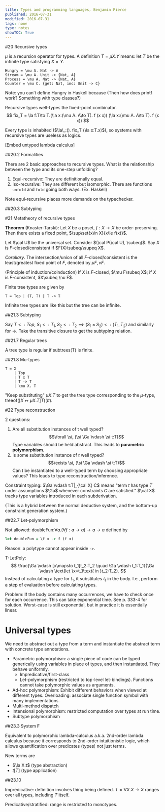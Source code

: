 ```yaml
---
title: Types and programming languages, Benjamin Pierce
published: 2016-07-31
modified: 2016-07-31
tags: none
type: notes
showTOC: True
---
```


#20 Recursive types

$\mu$ is a recursion operator for types. A definition $T = \mu X. Y$ means: let $T$ be the infinite type satisfying $X=Y$.

```
Hungry = \mu A. Nat -> A
Stream = \mu A. Unit -> {Nat, A}
Process = \mu A. Nat -> {Nat, A}
Counter = \mu C. {get: Nat, inc: Unit -> C}
```
Note: you can't define Hungry in Haskell because
(Then how does printf work? Something with type classes?)

Recursive types well-types the fixed-point combinator.
$$
fix_T = \la f:T\to T.(\la x:(\mu A. A\to T). f (x x)) (\la x:(\mu A. A\to T). f (x x))
$$

Every type is inhabited ($\la\_:(). fix_T (\la x:T.x)$), so systems with recursive types are useless as logics.

[Embed untyped lambda calculus]

##20.2 Formalities

There are 2 basic approaches to recursive types. What is the relationship between the type and its one-step unfolding?

1. Equi-recursive: They are definitionally equal.
2. Iso-recursive: They are different but isomorphic. There are functions `unfold` and `fold` going both ways. (Ex. Haskell)

Note equi-recursive places more demands on the typechecker.

##20.3 Subtyping

#21 Metatheory of recursive types

**Theorem** (Knaster-Tarski): Let $X$ be a poset, $f:X\to X$ be order-preserving. Then there exists a fixed point, $\sup\set{x\in X}{x\le f(x)}$.

Let $\cal U$ be the universal set. Consider $(\cal P(\cal U), \subeq)$.  Say $X$ is $F$-closed/consistent if $F(X)\subeq/\supeq X$.

*Corollary*. The intersection/union of all $F$-closed/consistent is the least/greatest fixed point of $F$, denoted by $\mu F, \nu F$.

(Principle of induction/coinduction) If $X$ is $F$-closed, $\mu F\subeq X$; if $X$ is $F$-consistent, $X\subeq \nu F$.

Finite tree types are given by
```
T = Top | (T, T) | T -> T 
```
Infinite tree types are like this but the tree can be infinite.

##21.3 Subtyping

Say $T<:Top$, $S_1<:T_1, S_2<:T_2 \implies (S_1\times S_2)<:(T_1,T_2)$ and similarly for $\to$. Take the transitive closure to get the subtyping relation.

##21.7 Regular trees

A tree type is regular if subtrees(T) is finite.

##21.8 Mu-types

```
T = X
	| Top
	| T x T
	| T -> T
	| \mu X. T
```
"Keep substituting" $\mu X. T$ to get the tree type corresponding to the $\mu$-type, treeof$([X\mapsto \mu X. T]T)(\pi)$.

#22 Type reconstruction

2 questions:

1.  Are all substitution instances of t well typed?
    $$\forall \si, (\si \Ga \vdash \si t:T)$$
	Type variables should be held abstract. This leads to **parametric polymorphism**.
2.  Is some substitution instance of $t$ well typed?
    $$\exists \si, (\si \Ga \vdash \si t:T)$$
	Can $t$ be instantiated to a well-typed term by choosing appropriate values? This leads to type reconstruction/inference.

Constraint typing: $\Ga \vdash t:T|_{\cal X} C$ means "term $t$ has type $T$ under assumptions $\Ga$ whenever constraints $C$ are satisfied." $\cal X$ tracks type variables introduced in each subderivation.

(This is a hybrid between the normal deductive system, and the bottom-up constraint generation system.)

##22.7 Let-polymorphism

Not allowed: doubleFun:$\forall a . (\forall f : a\to a) \to a \to a$ defined by
```hs
let doubleFun = \f x -> f (f x)
```
Reason: a polytype cannot appear inside `->`. 

T-LetPoly:
$$
\frac{\Ga \vdash [x\mapsto t_1]t_2:T_2 \quad \Ga \vdash t_1:T_1}{\Ga \vdash \text{let }x=t_1\text{ in }t_2:T_2}.
$$
Instead of calculating a type for $t_1$, it substitutes $t_1$ in the body. I.e., perform a step of evaluation before calculating types.

Problem: If the body contains many occurrences, we have to check once for each occurrence. This can take exponential time. See p. 333-4 for solution. Worst-case is still exponential, but in practice it is essentially linear.

# Universal types

We need to abstract out a type from a term and instantiate the abstract term with concrete type annotations.

* Parametric polymorphism: a single piece of code can be typed generically using variables in place of types, and then instantiated. They behave uniformly.
    * Impredicative/first-class
	* Let-polymorphism (restricted to top-level let-bindings). Functions cannot take polymorphic values as arguments.
* Ad-hoc polymorphism: Exhibit different behaviors when viewed at different types. Overloading: associate single function symbol with many implementations.
* Multi-method dispatch
* Intensional polymorphism: restricted computation over types at run time.
* Subtype polymorphism

##23.3 System F

Equivalent to polymorphic lambda-calculus a.k.a. 2nd-order lambda calculus because it corresponds to 2nd-order intuitionistic logic, which allows quantification over predicates (types) not just terms.

New terms are

* $\la X.t$ (type abstraction)
* $t [T]$ (type application)

##23.10

Impredicative: definition involves thing being defined. $T=\forall X.X\to X$ ranges over all types, including $T$ itself.

Predicative/stratified: range is restricted to monotypes.
